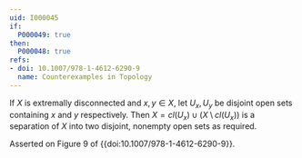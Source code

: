 ```yaml
---
uid: I000045
if:
  P000049: true
then:
  P000048: true
refs:
- doi: 10.1007/978-1-4612-6290-9
  name: Counterexamples in Topology
---
```


If $X$ is extremally disconnected and $x,y \in X$, let $U_x, U_y$ be disjoint open sets containing $x$ and $y$ respectively. Then $X = cl(U_x) \cup (X \setminus cl(U_x))$ is a separation of $X$ into two disjoint, nonempty open sets as required.

Asserted on Figure 9 of {{doi:10.1007/978-1-4612-6290-9}}.

